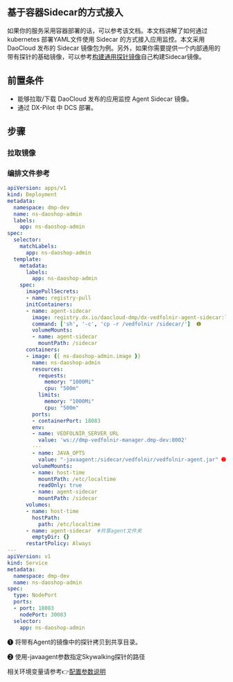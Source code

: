 ## 基于容器Sidecar的方式接入

如果你的服务采用容器部署的话，可以参考该文档。本文档讲解了如何通过 kubernetes 部署YAML文件使用 Sidecar 的方式接入应用监控。本文采用 DaoCloud 发布的 Sidecar 镜像包为例。另外，如果你需要提供一个内部通用的带有探针的基础镜像，可以参考[构建通用探针镜像](common-agent-image.md)自己构建Sidecar镜像。

## 前置条件

- 能够拉取/下载 DaoCloud 发布的应用监控 Agent Sidecar 镜像。
- 通过 DX-Pilot 中 DCS 部署。

## 步骤

### 拉取镜像

### 编排文件参考

```yaml
apiVersion: apps/v1
kind: Deployment
metadata:
  namespace: dmp-dev
  name: ns-daoshop-admin
  labels:
    app: ns-daoshop-admin
spec:
  selector:
    matchLabels:
      app: ns-daoshop-admin
  template:
    metadata:
      labels:
        app: ns-daoshop-admin
    spec:
      imagePullSecrets:
      - name: registry-pull
      initContainers:
      - name: agent-sidecar
        image: registry.dx.io/daocloud-dmp/dx-vedfolnir-agent-sidecar:latest 
        command: ['sh', '-c', 'cp -r /vedfolnir /sidecar/']  ➊
        volumeMounts:
        - name: agent-sidecar
          mountPath: /sidecar
      containers:
      - image: {{ ns-daoshop-admin.image }}
        name: ns-daoshop-admin
        resources:
          requests:
            memory: "1000Mi"
            cpu: "500m"
          limits:
            memory: "1000Mi"
            cpu: "500m"
        ports:
        - containerPort: 18083
        env:
        - name: VEDFOLNIR_SERVER_URL
          value: 'ws://dmp-vedfolnir-manager.dmp-dev:8002'
        ···
        - name: JAVA_OPTS
          value: "-javaagent:/sidecar/vedfolnir/vedfolnir-agent.jar" ➋
        volumeMounts:
        - name: host-time
          mountPath: /etc/localtime
          readOnly: true
        - name: agent-sidecar
          mountPath: /sidecar
      volumes:
      - name: host-time
        hostPath:
          path: /etc/localtime
      - name: agent-sidecar  #共享agent文件夹
        emptyDir: {}
      restartPolicy: Always
---
apiVersion: v1
kind: Service
metadata:
  namespace: dmp-dev
  name: ns-daoshop-admin
spec:
  type: NodePort
  ports:
  - port: 18083
    nodePort: 30083
  selector:
    app: ns-daoshop-admin
```

➊ 将带有Agent的镜像中的探针拷贝到共享目录。

➋ 使用-javaagent参数指定Skywalking探针的路径

相关环境变量请参考👉[配置参数说明](agent-settings.md)



